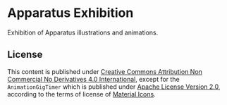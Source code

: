 # Apparatus Exhibition

Exhibition of Apparatus illustrations and animations.

## License

This content is published under [Creative Commons Attribution Non Commercial No Derivatives 4.0 International](https://creativecommons.org/licenses/by-nc-nd/4.0/), except for the `AnimationGigTimer` which is published under [Apache License Version 2.0](https://www.apache.org/licenses/LICENSE-2.0.txt), according to the terms of license of [Material Icons](https://material.io/resources/icons/).